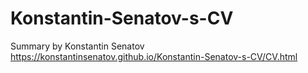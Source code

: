 # Konstantin-Senatov-s-CV
Summary by Konstantin Senatov
https://konstantinsenatov.github.io/Konstantin-Senatov-s-CV/CV.html
